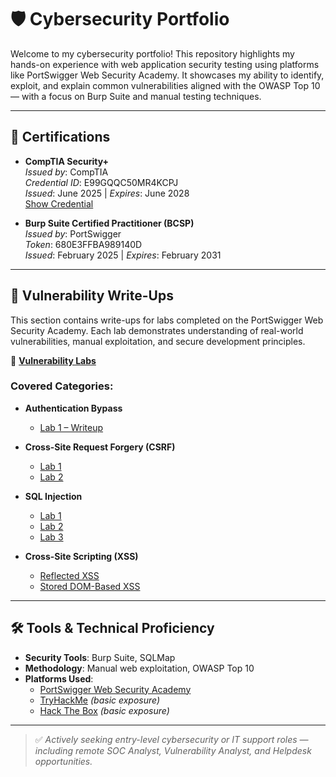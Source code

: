 # 🛡️ Cybersecurity Portfolio

Welcome to my cybersecurity portfolio! This repository highlights my hands-on experience with web application security testing using platforms like PortSwigger Web Security Academy. It showcases my ability to identify, exploit, and explain common vulnerabilities aligned with the OWASP Top 10 — with a focus on Burp Suite and manual testing techniques.

---

## 📜 Certifications

- **CompTIA Security+**  
  *Issued by*: CompTIA  
  *Credential ID*: E99GQQC50MR4KCPJ  
  *Issued*: June 2025 | *Expires*: June 2028  
  [Show Credential](https://www.credly.com/badges/e99gqqc50mr4kcpj)

- **Burp Suite Certified Practitioner (BCSP)**  
  *Issued by*: PortSwigger  
  *Token*: 680E3FFBA989140D  
  *Issued*: February 2025 | *Expires*: February 2031  

---

## 🧪 Vulnerability Write-Ups

This section contains write-ups for labs completed on the PortSwigger Web Security Academy. Each lab demonstrates understanding of real-world vulnerabilities, manual exploitation, and secure development principles.

📂 **[Vulnerability Labs](./Vulnerability_Labs)**

### Covered Categories:

- **Authentication Bypass**
  - [Lab 1 – Writeup](./Vulnerability_Labs/Authentication/Lab%201/Writeup.md)

- **Cross-Site Request Forgery (CSRF)**
  - [Lab 1](./Vulnerability_Labs/CSRF/Lab%201/Writeup.md)
  - [Lab 2](./Vulnerability_Labs/CSRF/Lab%202/Writeup.md)

- **SQL Injection**
  - [Lab 1](./Vulnerability_Labs/SQL_Injection/Lab%201/Writeup.md)
  - [Lab 2](./Vulnerability_Labs/SQL_Injection/Lab%202/Writeup.md)
  - [Lab 3](./Vulnerability_Labs/SQL_Injection/Lab%203/Writeup.md)

- **Cross-Site Scripting (XSS)**
  - [Reflected XSS](./Vulnerability_Labs/XSS/Lab%201/Writeup.md)
  - [Stored DOM-Based XSS](./Vulnerability_Labs/XSS/Lab%202/Writeup.md)

---

## 🛠️ Tools & Technical Proficiency

- **Security Tools**: Burp Suite, SQLMap  
- **Methodology**: Manual web exploitation, OWASP Top 10  
- **Platforms Used**:
  - [PortSwigger Web Security Academy](https://portswigger.net/web-security)  
  - [TryHackMe](https://tryhackme.com/) *(basic exposure)*  
  - [Hack The Box](https://www.hackthebox.com/) *(basic exposure)*

---


> ✅ *Actively seeking entry-level cybersecurity or IT support roles — including remote SOC Analyst, Vulnerability Analyst, and Helpdesk opportunities.*
